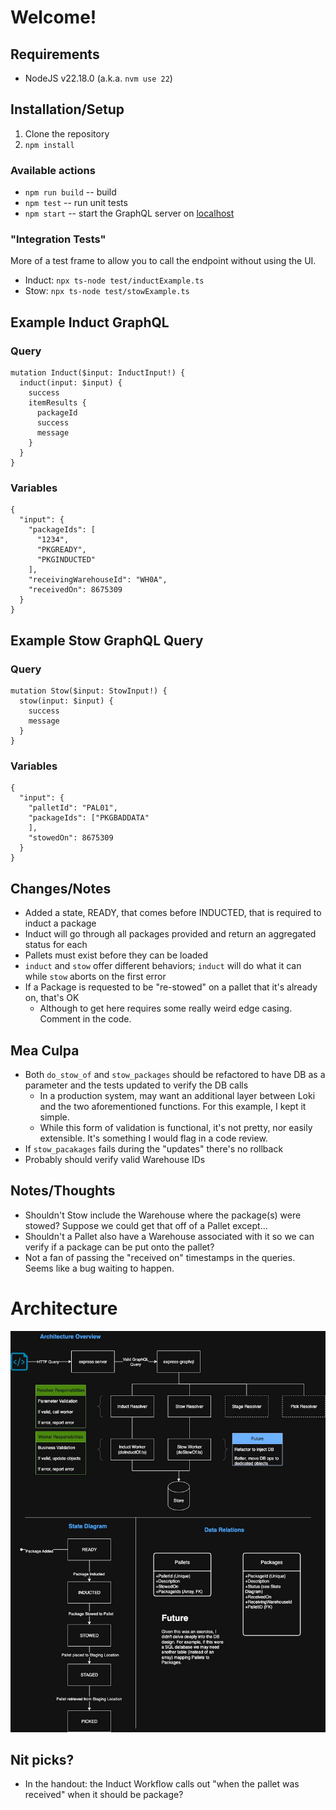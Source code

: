 # Welcome!

## Requirements
- NodeJS v22.18.0 (a.k.a. `nvm use 22`)

## Installation/Setup
1. Clone the repository
2. `npm install`

### Available actions
- `npm run build` -- build
- `npm test` -- run unit tests
- `npm start` -- start the GraphQL server on [localhost](http://localhost:4000/graphql)

### "Integration Tests"
More of a test frame to allow you to call the endpoint without using the UI.
- Induct: `npx ts-node test/inductExample.ts`
- Stow: `npx ts-node test/stowExample.ts`

## Example Induct GraphQL

### Query
```
mutation Induct($input: InductInput!) {
  induct(input: $input) {
    success
    itemResults {
      packageId
      success
      message
    }
  }
}
```
### Variables
```
{
  "input": {
    "packageIds": [
      "1234",
      "PKGREADY",
      "PKGINDUCTED"
    ],
    "receivingWarehouseId": "WH0A",
    "receivedOn": 8675309
  }
}
```

## Example Stow GraphQL Query

### Query
```
mutation Stow($input: StowInput!) {
  stow(input: $input) {
    success
    message
  }
}
```

### Variables
```
{
  "input": {
    "palletId": "PAL01",    
    "packageIds": ["PKGBADDATA"
    ],
    "stowedOn": 8675309
  }
}
```

## Changes/Notes
- Added a state, READY, that comes before INDUCTED, that is required to induct a package
- Induct will go through all packages provided and return an aggregated status for each
- Pallets must exist before they can be loaded
- `induct` and `stow` offer different behaviors; `induct` will do what it can while `stow` aborts on the first error
- If a Package is requested to be "re-stowed" on a pallet that it's already on, that's OK
  - Although to get here requires some really weird edge casing. Comment in the code.


## Mea Culpa
- Both `do_stow_of` and `stow_packages` should be refactored to have DB as a parameter and the tests updated to verify the DB calls
  - In a production system, may want an additional layer between Loki and the two aforementioned functions. For this example, I kept it simple.
  - While this form of validation is functional, it's not pretty, nor easily extensible. It's something I would flag in a code review.
- If `stow_pacakages` fails during the "updates" there's no rollback
- Probably should verify valid Warehouse IDs


## Notes/Thoughts
- Shouldn't Stow include the Warehouse where the package(s) were stowed? Suppose we could get that off of a Pallet except...
- Shouldn't a Pallet also have a Warehouse associated with it so we can verify if a package can be put onto the pallet?
- Not a fan of passing the "received on" timestamps in the queries. Seems like a bug waiting to happen.

# Architecture
![Architecture Image](./Architecture.jpg)

## Nit picks?
- In the handout: the Induct Workflow calls out "when the pallet was received" when it should be package?

